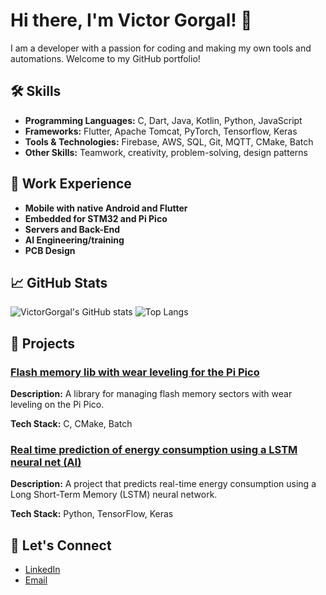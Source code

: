 # Hi there, I'm Victor Gorgal! 👋

I am a developer with a passion for coding and making my own tools and automations. Welcome to my GitHub portfolio!

## 🛠 Skills
- **Programming Languages:** C, Dart, Java, Kotlin, Python, JavaScript
- **Frameworks:** Flutter, Apache Tomcat, PyTorch, Tensorflow, Keras
- **Tools & Technologies:** Firebase, AWS, SQL, Git, MQTT, CMake, Batch
- **Other Skills:** Teamwork, creativity, problem-solving, design patterns

## 💼 Work Experience
- **Mobile with native Android and Flutter**
- **Embedded for STM32 and Pi Pico**
- **Servers and Back-End**
- **AI Engineering/training**
- **PCB Design**

## 📈 GitHub Stats
![VictorGorgal's GitHub stats](https://github-readme-stats.vercel.app/api?username=VictorGorgal&show_icons=true&theme=radical)
![Top Langs](https://github-readme-stats.vercel.app/api/top-langs/?username=VictorGorgal&layout=compact&theme=radical)

## 🚀 Projects

### [Flash memory lib with wear leveling for the Pi Pico](https://github.com/VictorGorgal/flash_lib)
**Description:** A library for managing flash memory sectors with wear leveling on the Pi Pico.

**Tech Stack:** C, CMake, Batch

### [Real time prediction of energy consumption using a LSTM neural net (AI)](https://github.com/VictorGorgal/EnergyConsumptionForecast)
**Description:** A project that predicts real-time energy consumption using a Long Short-Term Memory (LSTM) neural network.

**Tech Stack:** Python, TensorFlow, Keras

## 🤝 Let's Connect
- [LinkedIn](https://linkedin.com/in/victorgorgal)
- [Email](mailto:victorgorgal+g@example.com)
